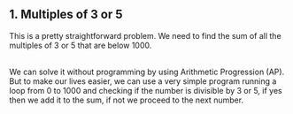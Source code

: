## 1. Multiples of 3 or 5

This is a pretty straightforward problem. 
We need to find the sum of all the multiples of 3 or 5 that 
are below 1000.

<br> We can solve it without programming by using Arithmetic Progression (AP).
<br>But to make our lives easier, we can use a very simple program running a loop from 0 to 1000 and checking if the number is divisible by 3 or 5, if yes then we add it to the sum, if not we proceed to the next number.

